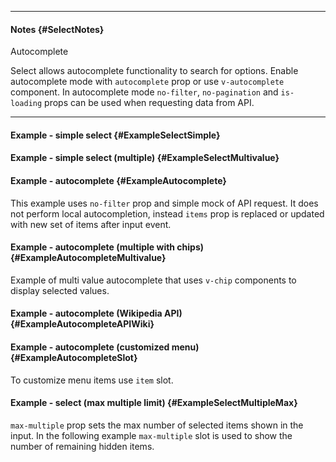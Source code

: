 ___

#### Notes {#SelectNotes}

Autocomplete

Select allows autocomplete functionality to search for options. Enable autocomplete mode with `autocomplete` prop or use `v-autocomplete` component. In autocomplete mode `no-filter`, `no-pagination` and `is-loading` props can be used when requesting data from API.

---

#### Example - simple select {#ExampleSelectSimple}

<div class="example">
  <example name="ExampleSelectSimple"></example>
</div>

#### Example - simple select (multiple) {#ExampleSelectMultivalue}

<div class="example">
  <example name="ExampleSelectMultivalue"></example>
</div>

#### Example - autocomplete {#ExampleAutocomplete}

This example uses `no-filter` prop and simple mock of API request. It does not perform local autocompletion, instead `items` prop is replaced or updated with new set of items after input event.

<div class="example">
  <example name="ExampleAutocomplete"></example>
</div>

#### Example - autocomplete (multiple with chips) {#ExampleAutocompleteMultivalue}

Example of multi value autocomplete that uses `v-chip` components to display selected values.

<div class="example">
  <example name="ExampleAutocompleteMultivalue"></example>
</div>

#### Example - autocomplete (Wikipedia API) {#ExampleAutocompleteAPIWiki}

<div class="example">
  <example name="ExampleAutocompleteAPIWiki"></example>
</div>

#### Example - autocomplete (customized menu) {#ExampleAutocompleteSlot}

To customize menu items use `item` slot.

<div class="example">
  <example name="ExampleAutocompleteSlot"></example>
</div>

#### Example - select (max multiple limit) {#ExampleSelectMultipleMax}

`max-multiple` prop sets the max number of selected items shown in the input. In the following example `max-multiple` slot is used to show the number of remaining hidden items.

<div class="example">
  <example name="ExampleSelectMultipleMax"></example>
</div>
